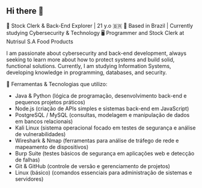 ## Hi there 👋

🎨 Stock Clerk & Back-End Explorer | 21 y.o 🇧🇷
📍 Based in Brazil | Currently studying Cybersecurity & Technology
🖥️ Programmer and Stock Clerk at Nutrisul S.A Food Products

I am passionate about cybersecurity and back-end development, always seeking to learn more about how to protect systems and build solid, functional solutions.
Currently, I am studying Information Systems, developing knowledge in programming, databases, and security.

💼 Ferramentas & Tecnologias que utilizo:

- Java & Python (lógica de programação, desenvolvimento back-end e pequenos projetos práticos)
- Node.js (criação de APIs simples e sistemas back-end em JavaScript)
- PostgreSQL / MySQL (consultas, modelagem e manipulação de dados em bancos relacionais)
- Kali Linux (sistema operacional focado em testes de segurança e análise de vulnerabilidades)
- Wireshark & Nmap (ferramentas para análise de tráfego de rede e mapeamento de dispositivos)
- Burp Suite (testes básicos de segurança em aplicações web e detecção de falhas)
- Git & GitHub (controle de versão e gerenciamento de projetos)
- Linux (básico) (comandos essenciais para administração de sistemas e servidores)


